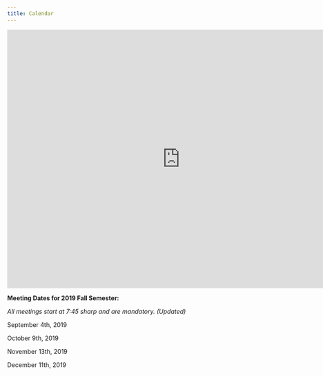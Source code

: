 ```yaml
---
title: Calendar
---
```


<iframe src="https://calendar.google.com/calendar/b/3/embed?height=600&amp;wkst=1&amp;bgcolor=%23ffffff&amp;ctz=America%2FNew_York&amp;src=bmhzLndoZWVsZXJAZ21haWwuY29t&amp;color=%234285F4" style="border-width:0" width="800" height="600" frameborder="0" scrolling="no"></iframe>

**Meeting Dates for 2019 Fall Semester:**

*All meetings start at 7:45 sharp and are mandatory. (Updated)*

September 4th, 2019

October 9th, 2019

November 13th, 2019

December 11th, 2019
